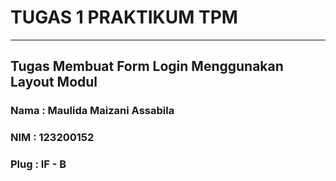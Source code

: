 # TUGAS 1 PRAKTIKUM TPM
___________________________________________________________
## Tugas Membuat Form Login Menggunakan Layout Modul
### Nama  : Maulida Maizani Assabila
### NIM   : 123200152
### Plug  : IF - B
